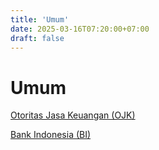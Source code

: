 ```yaml
---
title: 'Umum'
date: 2025-03-16T07:20:00+07:00
draft: false
---
```


# Umum

[Otoritas Jasa Keuangan (OJK)](./otoritas-jasa-keuangan-ojk/)

[Bank Indonesia (BI)](./bank-indonesia-bi/)
